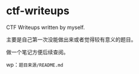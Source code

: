 # ctf-writeups
 CTF Writeups written by myself.

主要是自己第一次没能做出来或者觉得较有意义的题目。

做一个笔记方便后续查阅。

wp：`题目来源/README.md`

